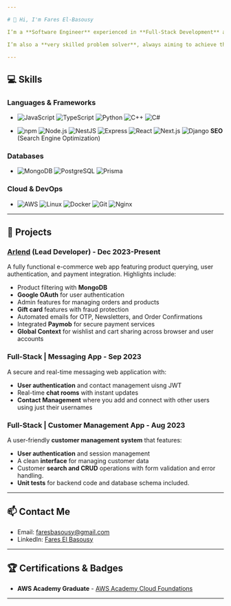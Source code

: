 ```yaml
---

# 👋 Hi, I'm Fares El-Basousy

I’m a **Software Engineer** experienced in **Full-Stack Development** and **Cloud Engineering**, with a deep background in **AI** and **Deep Learning**. I specialize in software engineering, but my expertise spans across front-end, back-end, and cloud technologies.

I’m also a **very skilled problem solver**, always aiming to achieve the **best possible optimizations** and **efficient memory utilization** in the solutions I develop.

---
```


## 💻 **Skills**

### Languages & Frameworks
- ![JavaScript](https://img.shields.io/badge/-JavaScript-F7DF1E?logo=javascript&logoColor=black&style=flat-square)
![TypeScript](https://img.shields.io/badge/-TypeScript-007ACC?logo=typescript&logoColor=white&style=flat-square)
![Python](https://img.shields.io/badge/-Python-3776AB?logo=python&logoColor=white&style=flat-square)
![C++](https://img.shields.io/badge/-C++-00599C?logo=c%2B%2B&logoColor=white&style=flat-square)
![C#](https://img.shields.io/badge/-C%23-239120?logo=c-sharp&logoColor=white&style=flat-square)

- ![npm](https://img.shields.io/badge/-npm-CB3837?logo=npm&logoColor=white&style=flat-square)
![Node.js](https://img.shields.io/badge/-Node.js-339933?logo=node.js&logoColor=white&style=flat-square)
![NestJS](https://img.shields.io/badge/-NestJS-E0234E?logo=nestjs&logoColor=white&style=flat-square)
![Express](https://img.shields.io/badge/-Express-000000?logo=express&logoColor=white&style=flat-square)
![React](https://img.shields.io/badge/-React-61DAFB?logo=react&logoColor=black&style=flat-square)
![Next.js](https://img.shields.io/badge/-Next.js-000000?logo=nextdotjs&logoColor=white&style=flat-square)
![Django](https://img.shields.io/badge/-Django-092E20?logo=django&logoColor=white&style=flat-square)
**SEO** (Search Engine Optimization)

### Databases
- ![MongoDB](https://img.shields.io/badge/-MongoDB-47A248?logo=mongodb&logoColor=white&style=flat-square)
![PostgreSQL](https://img.shields.io/badge/-PostgreSQL-336791?logo=postgresql&logoColor=white&style=flat-square)
![Prisma](https://img.shields.io/badge/-Prisma-2D3748?logo=prisma&logoColor=white&style=flat-square)

### Cloud & DevOps
- ![AWS](https://img.shields.io/badge/-AWS-232F3E?logo=amazon-aws&logoColor=white&style=flat-square)
![Linux](https://img.shields.io/badge/-Linux-FCC624?logo=linux&logoColor=black&style=flat-square)
![Docker](https://img.shields.io/badge/-Docker-2496ED?logo=docker&logoColor=white&style=flat-square)
![Git](https://img.shields.io/badge/-Git-F05032?logo=git&logoColor=white&style=flat-square)
![Nginx](https://img.shields.io/badge/-Nginx-009639?logo=nginx&logoColor=white&style=flat-square)

---

## 🚀 **Projects**

### [Arlend](https://arlend.net) (Lead Developer) - Dec 2023-Present
A fully functional e-commerce web app featuring product querying, user authentication, and payment integration. Highlights include:
- Product filtering with **MongoDB**
- **Google OAuth** for user authentication
- Admin features for managing orders and products
- **Gift card** features with fraud protection
- Automated emails for OTP, Newsletters, and Order Confirmations
- Integrated **Paymob** for secure payment services
- **Global Context** for wishlist and cart sharing across browser and user accounts

### Full-Stack | Messaging App - Sep 2023
A secure and real-time messaging web application with:
- **User authentication** and contact management uisng JWT
- Real-time **chat rooms** with instant updates
- **Contact Management** where you add and connect with other users using just their usernames

### Full-Stack | Customer Management App - Aug 2023
A user-friendly **customer management system** that features:
- **User authentication** and session management
- A clean **interface** for managing customer data
-  Customer **search and CRUD** operations with form validation and error handling.
-  **Unit tests** for backend code and database schema included. 

---

## 📫 **Contact Me**

- Email: [faresbasousy@gmail.com](mailto:faresbasousy@gmail.com)
- LinkedIn: [Fares El Basousy](http://www.linkedin.com/in/fares-el-basousy-87424b167)

---

## 🏆 **Certifications & Badges**

- **AWS Academy Graduate** - [AWS Academy Cloud Foundations](https://www.credly.com/badges/4bfb97ad-e9b9-4c64-9af8-5e5fad0382fc/linked_in?t=sj18gt)

---
